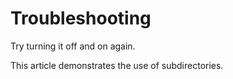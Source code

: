 # Troubleshooting

Try turning it off and on again.

This article demonstrates the use of subdirectories.
